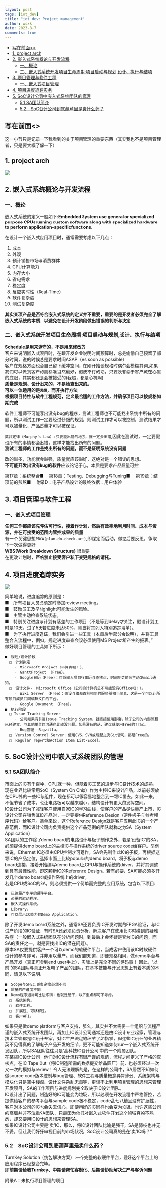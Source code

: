 ```yaml
---
layout: post
tags: [iot_dev]
title: "iot dev: Project management"
author: wsxk
date: 2023-8-7
comments: true
---
```


- [写在前面\<\>](#写在前面)
- [1. project arch](#1-project-arch)
- [2. 嵌入式系统概论与开发流程](#2-嵌入式系统概论与开发流程)
  - [一、概论](#一概论)
  - [二、嵌入式系统开发项目生命周期:项目启动与规划,设计、执行与结项](#二嵌入式系统开发项目生命周期项目启动与规划设计执行与结项)
- [3. 项目管理与软件工程](#3-项目管理与软件工程)
  - [一、嵌入式项目管理](#一嵌入式项目管理)
- [4. 项目进度追踪实务](#4-项目进度追踪实务)
- [5. SoC设计公司中嵌入式系统团队的管理](#5-soc设计公司中嵌入式系统团队的管理)
  - [5.1 SA团队简介](#51-sa团队简介)
  - [5.2　SoC设计公司到底葫芦里是卖什么药？](#52soc设计公司到底葫芦里是卖什么药)


## 写在前面<>
这一小节只是记录一下我看到的关于项目管理的重要东西（其实我也不是项目管理者，只是要大概了解一下）<br>

## 1. project arch<br>
![](https://raw.githubusercontent.com/wsxk/wsxk_pictures/main/2023-7-6/20230808155202.png)

## 2. 嵌入式系统概论与开发流程<br>
### 一、概论<br>
嵌入式系统的定义一般如下:**Embedded System use general or specialized purpose CPUsrunning custom software along with specialized hardware to perform application-specificfunctions.**<br>

在设计一个嵌入式应用项目时，通常需要考虑以下几点：<br>
1. 成本 
2. 外观　
3. 预计销售市场与消费群体
4. CPU计算能力
5. 内存大小
6. 省电需求
7. 稳定度
8. 反应实时性（Real-Time）
9. 软件复杂度
10. 测试复杂度

**其实某项产品是否符合嵌入式系统的定义并不重要，重要的是开发者必须完全了解嵌入式系统的本质，以避免在设计开发阶段做出错误的判断与决定**<br>

### 二、嵌入式系统开发项目生命周期:项目启动与规划,设计、执行与结项<br>
**Schedule是用来遵守的，不是用来修改的**<br>
客户来说明嵌入式项目时，在跟开发企业说明时间预算时，总是偷偷自己预留了部分时间，说的时候总是要求时间ASAP（As soon as possible）<br>
客户在规格方面也会自己留下缓冲空间，在刚开始谈规格时偶尔会模糊其词,如果我们可以做到客户的高标准当然最好，假使不行的话，只要没有低于客户藏在心里的底限，其实都还是会被接受的(我超，都是心机啊)<br>
**质量是规划、设计出来的，不是检查出来的。**<br>
**可以一体适用的是`思想`，而非执行方法**<br>
**根据项目特性与软件工程规范，定义最合适的工作方法，并确保项目可以按规格如期完成**<br>

软件工程师不可能写出没有bug的程序，测试工程师也不可能找出系统中所有的问题，所以测试工作一定要经过仔细的规划，则测试工作才可以被控制，测试结果才可以被量化，产品质量才可以被保证。

`莫非定律（Murphy's Law）:只要能出错的地方，就一定会出错`,因此在测试时，一定要假设所有的事情都会出错，这样才能找出所有的问题。<br>
**测试工程师的工作是找出所有的问题，而不是证明系统没有问题**<br>

改的越多，功能就会越强，质量就应该越好，这绝对是一个错误的思想。<br>
**不可能开发出没有bug的软件**应该铭记于心，本质是要求产品质量可控<br>

第17章：系统整合■　
第18章：Testing、Debugging与Tuning■　
第19章：结项前的煎熬■　
附录D：电子产品设计的最终依据：用户体验


## 3. 项目管理与软件工程<br>
### 一、嵌入式项目管理<br>
**任何工作都应该先评估可行性，接着作计划，然后有效率地利用时间、成本与资源，并在可接受的范围内管控成果的质量**<br>
有一个关键思想`PDCA(plan-do-check-act)`,即谋定而后动，做完后要反思，争取下一次做得更好<br>
**WBS(Work Breakdown Structure)** 很重要<br>
在更改计划时，**严格禁止接受客户私下变更规格的请托。**<br>

## 4. 项目进度追踪实务<br>
![](https://raw.githubusercontent.com/wsxk/wsxk_pictures/main/2023-7-6/20231121202611.png)

简单地说，进度追踪的原则是：<br>
■　所有项目人员必须定时参加review meeting。<br>
■　鼓励员工及早highlight可能发生的风险。<br>
■　主管主动检查系统状态。<br>
■　特别关注进度与计划有落差的工作项目（不是等到delay才关注，假设计划工时是10天，过了5天若进度未达50%，则应将其列入特别追踪清单）。<br>
■　为了执行进度追踪，我们会引进一些工具（本章后半部分会说明），并将工具整合入流程中，例如，规定进度审查会议必须使用MS Project所产生的报表。”<br>
做好项目管理的工具如下所示：<br>
```
■　规划/设计阶段
  □　计划拟定
    ·　Microsoft Project（不算贵啦！)。
    ·　GanttProject （Free）。
    ·　Google日历（Free)：可将输入项目行事历与查核点，时间到之前会主动发mail通知。
  □　设计文件·　Microsoft Office（公司的计算机总不可能没有Office吧！）。
    ·　Wiki Server （Free）：架设与维基百科相同的服务器相当简单，这是一个可以让所有项目成员共同编辑文件的平台。
    ·　Google Document （Free）。
■　执行阶段
  □ Issue Tracking Server
    ·　公司如果有引进Issue Tracking System，就直接使用那套，除了公司的内部流程已经建立，与其他单位的沟通也比较没问题。如果没有的话，建议就使用Free的Trac。
    ·　Bug管理——Bugzilla。
  □　Version Control Server：使用CVS、SVN或后起之秀Git皆可，都是Free的。
  □　Regular report和Action Item List-Excel。
```

## 5. SoC设计公司中嵌入式系统团队的管理<br>
### 5.1 SA团队简介<br>
市面上的IC有千百种，CPU就一种，但随着IC工艺的进步与IC设计技术的成熟，现在业界比较常用SoC（System On Chip）作为主控IC来设计产品，以前必须放在CPU外的一些IC与组件，现在都可以很容易地整合到一颗IC里去。如此一来，不但节省了成本，也让电路板可以越来越小，结构设计有更大的发挥空间。<br>
IC设计公司为了减轻客户使用自家IC的学习曲线，使客户的产品尽快量产上市，IC设计公司在销售其IC产品时，一定要提供Reference Design（硬件板子与参考程序代码）给客户。简单来说，这个Reference Design就是客户应用此IC的一个产品范例，而IC设计公司内负责提供这个产品范例的团队就称之为SA（System Application）<br>
SA团队的工作除了demo board的电路设计与板子制作之外，若是‘设备IC’的SA，必须提供demo board上的主控IC与操作系统的driver source code给客户。举例来说，Ethernet IC必须由CPU控制才可运作，SA会先制作此IC的子板，再根据这颗IC的产品定位，选择市面上比较popular的demo board，将子板与demo board连接，接着开始编写demo board上CPU与操作系统的driver，并将其调整到具有最佳性能，即这颗新IC的Reference Design。若有必要，SA可能必须多开发几个demo board或操作系统上的driver。<br>
若是CPU或SoC的SA，则必须提供一个简单而完整的应用系统，包含以下项目:<br>
```
■　已达量产水平的硬件平台。
■　必要的驱动程序。
■　嵌入式操作系统。
■　Library。
■　可以展示IC能力的Demo Application。
```

除了开发demo board系统之外，通常SA还要负责IC开发时期的FPGA验证，与IC试产阶段的IC验证，有时SA还必须负责分析、解决客户在使用此IC时碰到的疑难杂症（一般嵌入式系统团队在分析问题时，到最后才会怀疑是否为IC的问题，而SA的责任之一，就是要找出IC的潜在问题）。<br>
原本SA仅要提供客户一个可以demo的软硬件平台，当成客户使用该IC时软硬件设计的参考即可，并非用以量产。而我们都知道，即便规格相同，做demo平台与产品开发（真正可卖到end user手上），实际上是完全不同的两码事！<bbr>
因此，‘以前’的SA团队与真正开发电子产品的团队，在基本技能与开发思想上有着本质的不同，请见以下说明。<br>
```
■　Scope与SPEC.的复杂度必然不同
■　质量的严谨度不同
■　Demo程序通常可土法炼钢：也就是硬干，以下重点都可不考虑。
  □　系统架构。
  □　软件工程。
  □　扩展性、可移植性。
  □　客户API。
```
如果只是做demo platform与客户支持，那么，其实并不太需要一个组织与流程严谨的嵌入式系统开发团队，再加上IC设计公司通常还是由IC设计专业起家，管理与技术主管都是IC设计专家，对IC生产流程的细节了如指掌，但这些IC设计的业界精英不见得真的了解电子产品开发的细节，更不可能知道如何run一个嵌入式系统开发团队，所以SA团队往往只是‘高科技IC设计公司’中的一个附属团队。<br>
在某些IC设计公司，他们对IC设计流程有很严谨的规范，流程之间定义了严格的查核点，在IC Tape Out（将IC制造所需的数据提交给晶圆厂）前，也必须经过一次又一次的模拟与review！令人无法理解的是，在这样的公司中，SA居然不知如何做source code版本控制与bug管理、软件工程与质量概念异常薄弱、系统架构与模块化只是空中楼阁、设计文件杂乱无章等，更谈不上利用项目管理的思想来管理开发项目，SA的工作项目与进度规划完全取决于IC设计团队。<br>
IC设计出了问题，制造好的IC可能变为垃圾，所以必须在开发流程中严格管控，若提供给客户的参考平台与sample code极不稳定，code乱七八糟且没有扩展性，客户对本公司的IC也会失去信心，即便再好的IC同样也会变为垃圾。也许这些公司的高层并非不注重SA团队，只是因为他们对嵌入式软件开发这个领域真的不熟悉，却又要用IC设计的思想来管理SA。<br>
如果IC设计公司主要是‘卖’IC，那么，将IC设计团队比喻是强干，SA是弱枝也并无不妥，但让我们好好审视目前的市场状况，SoC设计公司真的是在‘卖’IC吗？”<br>

### 5.2　SoC设计公司到底葫芦里是卖什么药？<br>
TurnKey Solution（统包解决方案）:一个完整的软硬件平台，最好这个平台上的应用程序已经整合完毕。<br>
即**前期请给我Turnkey、中期请帮忙客制化、后期请协助解决生产与客诉问题**<br>

附录A：未执行项目管理的项目


